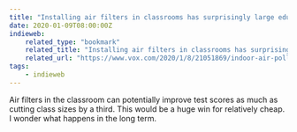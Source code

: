 ```yaml
---
title: "Installing air filters in classrooms has surprisingly large educational benefits"
date: 2020-01-09T08:00:00Z
indieweb:
    related_type: "bookmark"
    related_title: "Installing air filters in classrooms has surprisingly large educational benefits"
    related_url: "https://www.vox.com/2020/1/8/21051869/indoor-air-pollution-student-achievement"
tags:
    - indieweb
---
```

Air filters in the classroom can potentially improve test scores as much as cutting class sizes by a third. This would be a huge win for relatively cheap. I wonder what happens in the long term.
